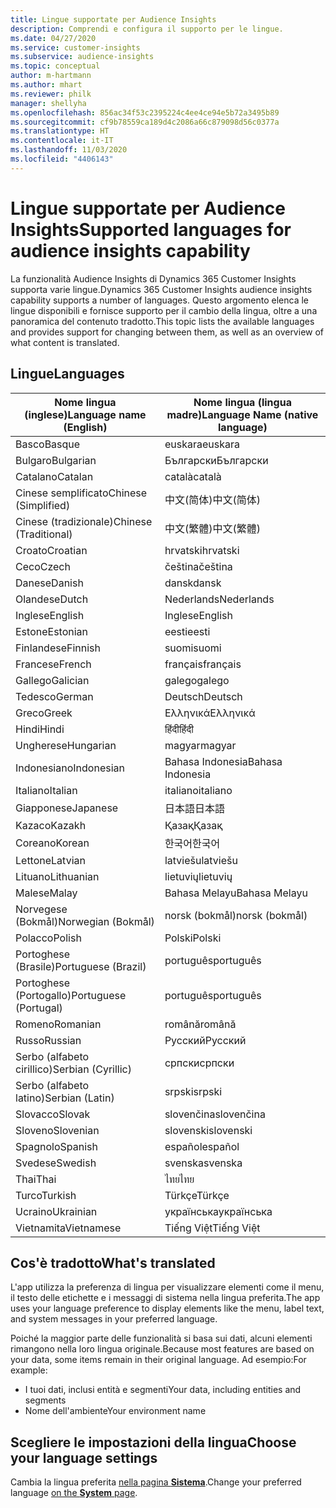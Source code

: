 ```yaml
---
title: Lingue supportate per Audience Insights
description: Comprendi e configura il supporto per le lingue.
ms.date: 04/27/2020
ms.service: customer-insights
ms.subservice: audience-insights
ms.topic: conceptual
author: m-hartmann
ms.author: mhart
ms.reviewer: philk
manager: shellyha
ms.openlocfilehash: 856ac34f53c2395224c4ee4ce94e5b72a3495b89
ms.sourcegitcommit: cf9b78559ca189d4c2086a66c879098d56c0377a
ms.translationtype: HT
ms.contentlocale: it-IT
ms.lasthandoff: 11/03/2020
ms.locfileid: "4406143"
---
```

# <a name="supported-languages-for-audience-insights-capability"></a><span data-ttu-id="d934c-103">Lingue supportate per Audience Insights</span><span class="sxs-lookup"><span data-stu-id="d934c-103">Supported languages for audience insights capability</span></span>

<span data-ttu-id="d934c-104">La funzionalità Audience Insights di Dynamics 365 Customer Insights supporta varie lingue.</span><span class="sxs-lookup"><span data-stu-id="d934c-104">Dynamics 365 Customer Insights audience insights capability supports a number of languages.</span></span> <span data-ttu-id="d934c-105">Questo argomento elenca le lingue disponibili e fornisce supporto per il cambio della lingua, oltre a una panoramica del contenuto tradotto.</span><span class="sxs-lookup"><span data-stu-id="d934c-105">This topic lists the available languages and provides support for changing between them, as well as an overview of what content is translated.</span></span>

## <a name="languages"></a><span data-ttu-id="d934c-106">Lingue</span><span class="sxs-lookup"><span data-stu-id="d934c-106">Languages</span></span>

| <span data-ttu-id="d934c-107">Nome lingua (inglese)</span><span class="sxs-lookup"><span data-stu-id="d934c-107">Language name (English)</span></span>|  <span data-ttu-id="d934c-108">Nome lingua (lingua madre)</span><span class="sxs-lookup"><span data-stu-id="d934c-108">Language Name (native language)</span></span> |
| ------------- | ------------- |
| <span data-ttu-id="d934c-109">Basco</span><span class="sxs-lookup"><span data-stu-id="d934c-109">Basque</span></span> | <span data-ttu-id="d934c-110">euskara</span><span class="sxs-lookup"><span data-stu-id="d934c-110">euskara</span></span> |
| <span data-ttu-id="d934c-111">Bulgaro</span><span class="sxs-lookup"><span data-stu-id="d934c-111">Bulgarian</span></span> | <span data-ttu-id="d934c-112">Български</span><span class="sxs-lookup"><span data-stu-id="d934c-112">Български</span></span> |
| <span data-ttu-id="d934c-113">Catalano</span><span class="sxs-lookup"><span data-stu-id="d934c-113">Catalan</span></span> | <span data-ttu-id="d934c-114">català</span><span class="sxs-lookup"><span data-stu-id="d934c-114">català</span></span> |
| <span data-ttu-id="d934c-115">Cinese semplificato</span><span class="sxs-lookup"><span data-stu-id="d934c-115">Chinese (Simplified)</span></span> | <span data-ttu-id="d934c-116">中文(简体)</span><span class="sxs-lookup"><span data-stu-id="d934c-116">中文(简体)</span></span> |
| <span data-ttu-id="d934c-117">Cinese (tradizionale)</span><span class="sxs-lookup"><span data-stu-id="d934c-117">Chinese (Traditional)</span></span> | <span data-ttu-id="d934c-118">中文(繁體)</span><span class="sxs-lookup"><span data-stu-id="d934c-118">中文(繁體)</span></span> |
| <span data-ttu-id="d934c-119">Croato</span><span class="sxs-lookup"><span data-stu-id="d934c-119">Croatian</span></span> | <span data-ttu-id="d934c-120">hrvatski</span><span class="sxs-lookup"><span data-stu-id="d934c-120">hrvatski</span></span> |
| <span data-ttu-id="d934c-121">Ceco</span><span class="sxs-lookup"><span data-stu-id="d934c-121">Czech</span></span> | <span data-ttu-id="d934c-122">čeština</span><span class="sxs-lookup"><span data-stu-id="d934c-122">čeština</span></span> |
| <span data-ttu-id="d934c-123">Danese</span><span class="sxs-lookup"><span data-stu-id="d934c-123">Danish</span></span> | <span data-ttu-id="d934c-124">dansk</span><span class="sxs-lookup"><span data-stu-id="d934c-124">dansk</span></span> |
| <span data-ttu-id="d934c-125">Olandese</span><span class="sxs-lookup"><span data-stu-id="d934c-125">Dutch</span></span> | <span data-ttu-id="d934c-126">Nederlands</span><span class="sxs-lookup"><span data-stu-id="d934c-126">Nederlands</span></span> |
| <span data-ttu-id="d934c-127">Inglese</span><span class="sxs-lookup"><span data-stu-id="d934c-127">English</span></span> | <span data-ttu-id="d934c-128">Inglese</span><span class="sxs-lookup"><span data-stu-id="d934c-128">English</span></span> |
| <span data-ttu-id="d934c-129">Estone</span><span class="sxs-lookup"><span data-stu-id="d934c-129">Estonian</span></span> | <span data-ttu-id="d934c-130">eesti</span><span class="sxs-lookup"><span data-stu-id="d934c-130">eesti</span></span> |
| <span data-ttu-id="d934c-131">Finlandese</span><span class="sxs-lookup"><span data-stu-id="d934c-131">Finnish</span></span> | <span data-ttu-id="d934c-132">suomi</span><span class="sxs-lookup"><span data-stu-id="d934c-132">suomi</span></span> |
| <span data-ttu-id="d934c-133">Francese</span><span class="sxs-lookup"><span data-stu-id="d934c-133">French</span></span> | <span data-ttu-id="d934c-134">français</span><span class="sxs-lookup"><span data-stu-id="d934c-134">français</span></span> |
| <span data-ttu-id="d934c-135">Gallego</span><span class="sxs-lookup"><span data-stu-id="d934c-135">Galician</span></span> | <span data-ttu-id="d934c-136">galego</span><span class="sxs-lookup"><span data-stu-id="d934c-136">galego</span></span> |
| <span data-ttu-id="d934c-137">Tedesco</span><span class="sxs-lookup"><span data-stu-id="d934c-137">German</span></span> | <span data-ttu-id="d934c-138">Deutsch</span><span class="sxs-lookup"><span data-stu-id="d934c-138">Deutsch</span></span> |
| <span data-ttu-id="d934c-139">Greco</span><span class="sxs-lookup"><span data-stu-id="d934c-139">Greek</span></span> | <span data-ttu-id="d934c-140">Ελληνικά</span><span class="sxs-lookup"><span data-stu-id="d934c-140">Ελληνικά</span></span> |
| <span data-ttu-id="d934c-141">Hindi</span><span class="sxs-lookup"><span data-stu-id="d934c-141">Hindi</span></span> | <span data-ttu-id="d934c-142">हिंदी</span><span class="sxs-lookup"><span data-stu-id="d934c-142">हिंदी</span></span> |
| <span data-ttu-id="d934c-143">Ungherese</span><span class="sxs-lookup"><span data-stu-id="d934c-143">Hungarian</span></span> | <span data-ttu-id="d934c-144">magyar</span><span class="sxs-lookup"><span data-stu-id="d934c-144">magyar</span></span> |
| <span data-ttu-id="d934c-145">Indonesiano</span><span class="sxs-lookup"><span data-stu-id="d934c-145">Indonesian</span></span> | <span data-ttu-id="d934c-146">Bahasa Indonesia</span><span class="sxs-lookup"><span data-stu-id="d934c-146">Bahasa Indonesia</span></span> |
| <span data-ttu-id="d934c-147">Italiano</span><span class="sxs-lookup"><span data-stu-id="d934c-147">Italian</span></span> | <span data-ttu-id="d934c-148">italiano</span><span class="sxs-lookup"><span data-stu-id="d934c-148">italiano</span></span> |
| <span data-ttu-id="d934c-149">Giapponese</span><span class="sxs-lookup"><span data-stu-id="d934c-149">Japanese</span></span> | <span data-ttu-id="d934c-150">日本語</span><span class="sxs-lookup"><span data-stu-id="d934c-150">日本語</span></span> |
| <span data-ttu-id="d934c-151">Kazaco</span><span class="sxs-lookup"><span data-stu-id="d934c-151">Kazakh</span></span> | <span data-ttu-id="d934c-152">Қазақ</span><span class="sxs-lookup"><span data-stu-id="d934c-152">Қазақ</span></span> |
| <span data-ttu-id="d934c-153">Coreano</span><span class="sxs-lookup"><span data-stu-id="d934c-153">Korean</span></span> | <span data-ttu-id="d934c-154">한국어</span><span class="sxs-lookup"><span data-stu-id="d934c-154">한국어</span></span> |
| <span data-ttu-id="d934c-155">Lettone</span><span class="sxs-lookup"><span data-stu-id="d934c-155">Latvian</span></span> | <span data-ttu-id="d934c-156">latviešu</span><span class="sxs-lookup"><span data-stu-id="d934c-156">latviešu</span></span> |
| <span data-ttu-id="d934c-157">Lituano</span><span class="sxs-lookup"><span data-stu-id="d934c-157">Lithuanian</span></span> | <span data-ttu-id="d934c-158">lietuvių</span><span class="sxs-lookup"><span data-stu-id="d934c-158">lietuvių</span></span> |
| <span data-ttu-id="d934c-159">Malese</span><span class="sxs-lookup"><span data-stu-id="d934c-159">Malay</span></span> | <span data-ttu-id="d934c-160">Bahasa Melayu</span><span class="sxs-lookup"><span data-stu-id="d934c-160">Bahasa Melayu</span></span> |
| <span data-ttu-id="d934c-161">Norvegese (Bokmål)</span><span class="sxs-lookup"><span data-stu-id="d934c-161">Norwegian (Bokmål)</span></span> | <span data-ttu-id="d934c-162">norsk (bokmål)</span><span class="sxs-lookup"><span data-stu-id="d934c-162">norsk (bokmål)</span></span> |
| <span data-ttu-id="d934c-163">Polacco</span><span class="sxs-lookup"><span data-stu-id="d934c-163">Polish</span></span> | <span data-ttu-id="d934c-164">Polski</span><span class="sxs-lookup"><span data-stu-id="d934c-164">Polski</span></span> |
| <span data-ttu-id="d934c-165">Portoghese (Brasile)</span><span class="sxs-lookup"><span data-stu-id="d934c-165">Portuguese (Brazil)</span></span> | <span data-ttu-id="d934c-166">português</span><span class="sxs-lookup"><span data-stu-id="d934c-166">português</span></span> |
| <span data-ttu-id="d934c-167">Portoghese (Portogallo)</span><span class="sxs-lookup"><span data-stu-id="d934c-167">Portuguese (Portugal)</span></span> | <span data-ttu-id="d934c-168">português</span><span class="sxs-lookup"><span data-stu-id="d934c-168">português</span></span> |
| <span data-ttu-id="d934c-169">Romeno</span><span class="sxs-lookup"><span data-stu-id="d934c-169">Romanian</span></span> | <span data-ttu-id="d934c-170">română</span><span class="sxs-lookup"><span data-stu-id="d934c-170">română</span></span> |
| <span data-ttu-id="d934c-171">Russo</span><span class="sxs-lookup"><span data-stu-id="d934c-171">Russian</span></span> | <span data-ttu-id="d934c-172">Русский</span><span class="sxs-lookup"><span data-stu-id="d934c-172">Русский</span></span> |
| <span data-ttu-id="d934c-173">Serbo (alfabeto cirillico)</span><span class="sxs-lookup"><span data-stu-id="d934c-173">Serbian (Cyrillic)</span></span> | <span data-ttu-id="d934c-174">српски</span><span class="sxs-lookup"><span data-stu-id="d934c-174">српски</span></span> |
| <span data-ttu-id="d934c-175">Serbo (alfabeto latino)</span><span class="sxs-lookup"><span data-stu-id="d934c-175">Serbian (Latin)</span></span> | <span data-ttu-id="d934c-176">srpski</span><span class="sxs-lookup"><span data-stu-id="d934c-176">srpski</span></span> |
| <span data-ttu-id="d934c-177">Slovacco</span><span class="sxs-lookup"><span data-stu-id="d934c-177">Slovak</span></span> | <span data-ttu-id="d934c-178">slovenčina</span><span class="sxs-lookup"><span data-stu-id="d934c-178">slovenčina</span></span> |
| <span data-ttu-id="d934c-179">Sloveno</span><span class="sxs-lookup"><span data-stu-id="d934c-179">Slovenian</span></span> | <span data-ttu-id="d934c-180">slovenski</span><span class="sxs-lookup"><span data-stu-id="d934c-180">slovenski</span></span> |
| <span data-ttu-id="d934c-181">Spagnolo</span><span class="sxs-lookup"><span data-stu-id="d934c-181">Spanish</span></span> | <span data-ttu-id="d934c-182">español</span><span class="sxs-lookup"><span data-stu-id="d934c-182">español</span></span> |
| <span data-ttu-id="d934c-183">Svedese</span><span class="sxs-lookup"><span data-stu-id="d934c-183">Swedish</span></span> | <span data-ttu-id="d934c-184">svenska</span><span class="sxs-lookup"><span data-stu-id="d934c-184">svenska</span></span> |
| <span data-ttu-id="d934c-185">Thai</span><span class="sxs-lookup"><span data-stu-id="d934c-185">Thai</span></span> | <span data-ttu-id="d934c-186">ไทย</span><span class="sxs-lookup"><span data-stu-id="d934c-186">ไทย</span></span> |
| <span data-ttu-id="d934c-187">Turco</span><span class="sxs-lookup"><span data-stu-id="d934c-187">Turkish</span></span> | <span data-ttu-id="d934c-188">Türkçe</span><span class="sxs-lookup"><span data-stu-id="d934c-188">Türkçe</span></span> |
| <span data-ttu-id="d934c-189">Ucraino</span><span class="sxs-lookup"><span data-stu-id="d934c-189">Ukrainian</span></span> | <span data-ttu-id="d934c-190">українська</span><span class="sxs-lookup"><span data-stu-id="d934c-190">українська</span></span> |
| <span data-ttu-id="d934c-191">Vietnamita</span><span class="sxs-lookup"><span data-stu-id="d934c-191">Vietnamese</span></span> | <span data-ttu-id="d934c-192">Tiếng Việt</span><span class="sxs-lookup"><span data-stu-id="d934c-192">Tiếng Việt</span></span> |

## <a name="whats-translated"></a><span data-ttu-id="d934c-193">Cos'è tradotto</span><span class="sxs-lookup"><span data-stu-id="d934c-193">What's translated</span></span>

<span data-ttu-id="d934c-194">L'app utilizza la preferenza di lingua per visualizzare elementi come il menu, il testo delle etichette e i messaggi di sistema nella lingua preferita.</span><span class="sxs-lookup"><span data-stu-id="d934c-194">The app uses your language preference to display elements like the menu, label text, and system messages in your preferred language.</span></span>

<span data-ttu-id="d934c-195">Poiché la maggior parte delle funzionalità si basa sui dati, alcuni elementi rimangono nella loro lingua originale.</span><span class="sxs-lookup"><span data-stu-id="d934c-195">Because most features are based on your data, some items remain in their original language.</span></span> <span data-ttu-id="d934c-196">Ad esempio:</span><span class="sxs-lookup"><span data-stu-id="d934c-196">For example:</span></span>

- <span data-ttu-id="d934c-197">I tuoi dati, inclusi entità e segmenti</span><span class="sxs-lookup"><span data-stu-id="d934c-197">Your data, including entities and segments</span></span>
- <span data-ttu-id="d934c-198">Nome dell'ambiente</span><span class="sxs-lookup"><span data-stu-id="d934c-198">Your environment name</span></span>

## <a name="choose-your-language-settings"></a><span data-ttu-id="d934c-199">Scegliere le impostazioni della lingua</span><span class="sxs-lookup"><span data-stu-id="d934c-199">Choose your language settings</span></span>  

<span data-ttu-id="d934c-200">Cambia la lingua preferita [nella pagina **Sistema**](system.md).</span><span class="sxs-lookup"><span data-stu-id="d934c-200">Change your preferred language [on the **System** page](system.md).</span></span>
